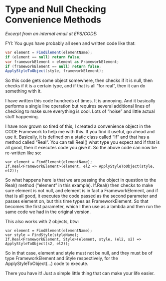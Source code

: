 ﻿# Type and Null Checking Convenience Methods

_Excerpt from an internal email at EPS/CODE:_

FYI: You guys have probably all seen and written code like that:  

```cs
var element = FindElement(elementName);
if (element == null) return false;
var frameworkElement = element as FrameworkElement;
if (frameworkElement == null) return false;
ApplyStyleToObject(style, frameworkElement);
```

So this code gets some object somewhere, then checks if it is null, then checks if it is a certain type, and if that is all “for real”, then it can do something with it.

I have written this code hundreds of times. It is annoying. And it basically performs a single line operation but requires several additional lines of checking to make sure everything is cool. Lots of “noise” and little actual stuff happening.

I have now grown so tired of this, I created a convenience object in the CODE Framework to help me with this. If you find it useful, go ahead and use it. Basically, it is defined on a static class called “If” and that has a method called “Real”. You can tell Real() what type you expect and if that is all good, then it executes code you give it. So the above code can now be re-written like so:

```
var element = FindElement(elementName);
If.Real<FrameworkElement>(element, el2 => ApplyStyleToObject(style, el2));
```

So what happens here is that we are passing the object in question to the Real() method (“element” in this example). If.Real() then checks to make sure element is not null, and element is in fact a FrameworkElement, and if that is all good, it executes the code passed as the second parameter and passes element on, but this time types as FrameworkElement. So that becomes the first parameter, which I then use as a lambda and then run the same code we had in the original version.

This also works with 2 objects, btw:

```
var element = FindElement(elementName);
var style = FindStyle(styleName);
If.Real<FrameworkElement, Style>(element, style, (el2, s2) => ApplyStyleToObject(s2, el2));
```

So in that case, element and style must not be null, and they must be of type FrameworkElement and Style respectively, for the ApplyStyleToObject(…) code to execute.

There you have it! Just a simple little thing that can make your life easier.
